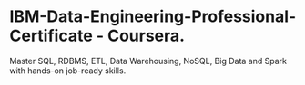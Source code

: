 # IBM-Data-Engineering-Professional-Certificate - Coursera.
Master SQL, RDBMS, ETL, Data Warehousing, NoSQL, Big Data and Spark with hands-on job-ready skills.
